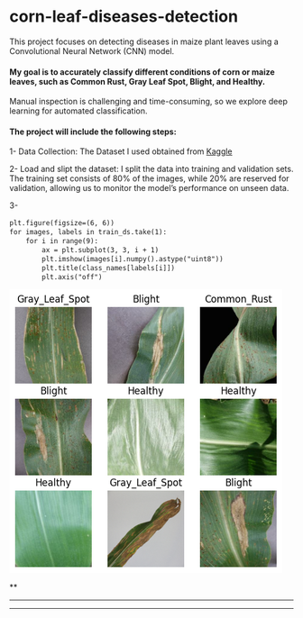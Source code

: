# corn-leaf-diseases-detection
This project focuses on detecting diseases in maize plant leaves using a Convolutional Neural Network (CNN) model.
 #### My goal is to accurately classify different conditions of corn or maize leaves, such as Common Rust, Gray Leaf Spot, Blight, and Healthy.

Manual inspection is challenging and time-consuming, so we explore deep learning for automated classification.

#### The project will include the following steps:
1- Data Collection: The Dataset I used obtained from [Kaggle](https://www.kaggle.com/datasets/smaranjitghose/corn-or-maize-leaf-disease-dataset/data)

2- Load and slipt the dataset: I split the data into training and validation sets. The training set consists of 80% of the images, while 20% are reserved for validation, allowing us to monitor the model’s performance on unseen data.

3- 
```
plt.figure(figsize=(6, 6))
for images, labels in train_ds.take(1):
    for i in range(9):
        ax = plt.subplot(3, 3, i + 1)
        plt.imshow(images[i].numpy().astype("uint8"))
        plt.title(class_names[labels[i]])
        plt.axis("off")
```
![sample corn leaf images](images/sample-corn-leaf-images.png)

**
***
****